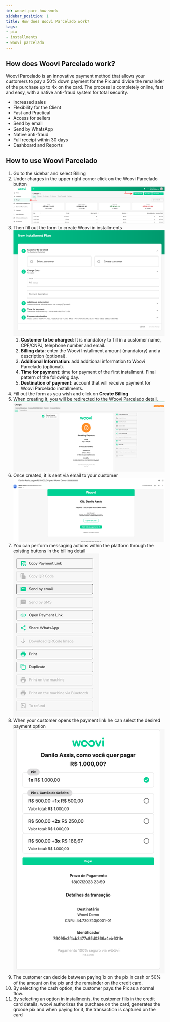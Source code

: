 ```yaml
---
id: woovi-parc-how-work
sidebar_position: 1
title: How does Woovi Parcelado work?
tags:
- pix
- installments
- woovi parcelado
---
```


## How does Woovi Parcelado work?
Woovi Parcelado is an innovative payment method that allows your customers to pay a 50% down payment for the Pix and divide the remainder of the purchase up to 4x on the card. The process is completely online, fast and easy, with a native anti-fraud system for total security.

- Increased sales
- Flexibility for the Client
- Fast and Practical
- Access for sellers
- Send by email
- Send by WhatsApp
- Native anti-fraud
- Full receipt within 30 days
- Dashboard and Reports

## How to use Woovi Parcelado
1. Go to the sidebar and select Billing
2. Under charges in the upper right corner click on the Woovi Parcelado button
   ![Steps above shown in an image of the platform](./__assests__/woovi-parc-how-work-1.png)
3. Then fill out the form to create Woovi in installments
   ![Woovi creation form within the platform](./__assests__/woovi-parc-how-work-2.png)
    1. **Customer to be charged**: It is mandatory to fill in a customer name, CPF/CNPJ, telephone number and email.
    2. **Billing data**: enter the Woovi Installment amount (mandatory) and a description (optional).
    3. **Additional Information**: add additional information to Woovi Parcelado (optional).
    4. **Time for payment**: time for payment of the first installment. Final pattern of the following day.
    5. **Destination of payment**: account that will receive payment for Woovi Parcelado installments.
4. Fill out the form as you wish and click on **Create Billing**
5. When creating it, you will be redirected to the Woovi Parcelado detail.
   ![Woovi detail within the platform](./__assests__/woovi-parc-how-work-3.png)
6. Once created, it is sent via email to your customer
   ![Woovi Email Parcelado](./__assests__/woovi-parc-how-work-4.png)
7. You can perform messaging actions within the platform through the existing buttons in the billing detail
   ![Woovi Parcelado Buttons](./__assests__/woovi-parc-how-work-5.png)
8. When your customer opens the payment link he can select the desired payment option
   ![Woovi Installment payment link](./__assests__/woovi-parc-how-work-6.png)
9. The customer can decide between paying 1x on the pix in cash or 50% of the amount on the pix and the remainder on the credit card.
10. By selecting the cash option, the customer pays the Pix as a normal flow.
11. By selecting an option in installments, the customer fills in the credit card details, woovi authorizes the purchase on the card, generates the qrcode pix and when paying for it, the transaction is captured on the card